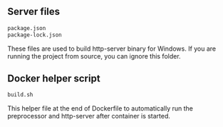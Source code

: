 ## Server files
```bash
package.json
package-lock.json
```
These files are used to build http-server binary for Windows. If you are running the project from source, you can ignore this folder.

## Docker helper script
```bash
build.sh
```
This helper file at the end of Dockerfile to automatically run the preprocessor and http-server after container is started.